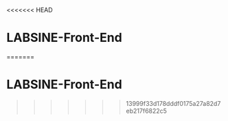 <<<<<<< HEAD
# LABSINE-Front-End
=======
# LABSINE-Front-End
>>>>>>> 13999f33d178dddf0175a27a82d7eb217f6822c5
